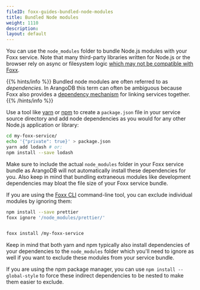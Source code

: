 ```yaml
---
fileID: foxx-guides-bundled-node-modules
title: Bundled Node modules
weight: 1110
description: 
layout: default
---
```

You can use the `node_modules` folder to bundle Node.js modules with your Foxx
service. Note that many third-party libraries written for Node.js or the
browser rely on async or filesystem logic
[which may not be compatible with Foxx](../#compatibility-caveats).

{{% hints/info %}}
Bundled node modules are often referred to as _dependencies_. In ArangoDB this
term can often be ambiguous because Foxx also provides a
[dependency mechanism](foxx-guides-dependencies) for linking services together.
{{% /hints/info %}}

Use a tool like [yarn](https://yarnpkg.com) or
[npm](https://npmjs.com) to
create a `package.json` file in your service source directory and add node
dependencies as you would for any other Node.js application or library:

```sh
cd my-foxx-service/
echo '{"private": true}' > package.json
yarn add lodash # or:
npm install --save lodash
```

Make sure to include the actual `node_modules` folder in your Foxx service
bundle as ArangoDB will not automatically install these dependencies for you.
Also keep in mind that bundling extraneous modules like development
dependencies may bloat the file size of your Foxx service bundle.

If you are using the [Foxx CLI](../../programs-tools/foxx-cli/)
command-line tool, you can exclude individual modules by ignoring them:

```sh
npm install --save prettier
foxx ignore '/node_modules/prettier/'


foxx install /my-foxx-service
```

Keep in mind that both yarn and npm typically also install dependencies of
your dependencies to the `node_modules` folder which you'll need to ignore as
well if you want to exclude these modules from your service bundle.

If you are using the npm package manager, you can use
`npm install --global-style` to force these indirect dependencies
to be nested to make them easier to exclude.